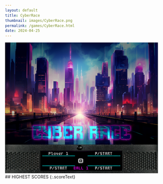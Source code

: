 ```yaml
---
layout: default
title: CyberRace
thumbnail: images/CyberRace.png
permalink: /games/CyberRace.html
date: 2024-04-25
---
```


<img src="../images/CyberRace.png" class="gameThumbnail img-fluid mx-auto align-middle">
## HIGHEST SCORES
{:.scoreText}

